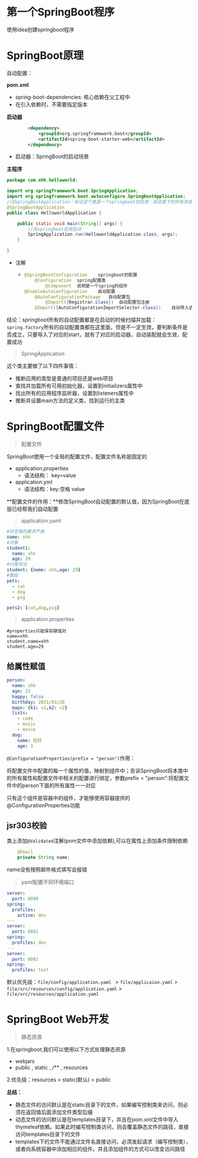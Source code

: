#  第一个SpringBoot程序
    
使用idea创建springboot程序

# SpringBoot原理

自动配置：

**pom.xml**

- spring-boot-dependencies: 核心依赖在父工程中
- 在引入依赖时，不需要指定版本

**启动器**

```xml
        <dependency>
            <groupId>org.springframework.boot</groupId>
            <artifactId>spring-boot-starter-web</artifactId>
        </dependency>
```

- 启动器：SpringBoot的启动场景

**主程序**

```java
package com.xhh.helloworld;

import org.springframework.boot.SpringApplication;
import org.springframework.boot.autoconfigure.SpringBootApplication;
//@SpringBootApplication：标注这个类是一个springboot的应用：启动类下的所有资源都被导入
@SpringBootApplication
public class HelloworldApplication {

    public static void main(String[] args) {
        //将springboot应用启动
        SpringApplication.run(HelloworldApplication.class, args);
    }

}
```

- 注解

  - ```java
    @SpringBootConfiguration	springboot的配置
    	@Configuration	spring配置类
    		@Component	说明是一个spring的组件
    @EnableAutoConfiguration	自动配置
    	@AutoConfigurationPackage	自动配置包
    		@Import({Registrar.class})	自动配置包注册
    	@Import({AutoConfigurationImportSelector.class})	自动导入选择	
    ```

结论：springboot所有的自动配置都是在启动的时候扫描并加载：`spring.factory`所有的自动配置类都在这里面，但是不一定生效，要判断条件是否成立，只要导入了对应的start，就有了对应的启动器，自动装配就会生效，配置成功

>  SpringApplication

这个类主要做了以下四件事情：

- 推断应用的类型是普通的项目还是web项目
- 查找并加载所有可用初始化器，设置到initializers属性中
- 找出所有的应用程序监听器，设置到listeners属性中
- 推断并设置main方法的定义类，找到运行的主类

# SpringBoot配置文件

> 配置文件

SpringBoot使用一个全局的配置文件，配置文件名称是固定的

- application.properties
  - 语法结构： key=value
- application.yml
  - 语法结构：key:空格 value

**配置文件的作用：**修改SpringBoot自动配置的默认值，因为SpringBoot在底层已经帮我们自动配置

> application.yaml

```yaml
#对空格的要求严格
name: xhh
#对象
student1:
  name: xhh
  age: 29
#行类写法
student: {name: xhh,age: 29}
#数组
pets:
  - cat
  - dog
  - pig

pets2: [cat,dog,pig]
```

> application.properties

```properties
#properties只能保存键值对
name=xhh
student.name=xhh
student.age=29
```

## 给属性赋值

```yaml
person:
  name: xhh
  age: 23
  happy: false
  birthday: 2021/03/20
  maps: {k1: v1,k2: v2}
  lists:
    - code
    - music
    - movie
  dog:
    name: 旺财
    age: 3
```

`@ConfigurationProperties(prefix = "person")`作用：

将配置文件中配置的每一个属性的值，映射到组件中；告诉SpringBoot将本类中的所有属性和配置文件中相关的配置进行绑定，参数prefix = "person":将配置文件中的person下面的所有属性一一对应

只有这个组件是容器中的组件，才能够使用容器提供的@ConfigurationProperties功能

## jsr303校验

类上添加`@Validated`注解(pom文件中添加依赖),可以在属性上添加条件限制依赖

```java
    @Email
    private String name;
```

name没有按照邮件格式填写会报错

> yaml配置不同环境端口

```yaml
server:
  port: 8080
spring:
  profiles:
    active: dev
---
server:
  port: 8081
spring:
  profiles: dev
---
server:
  port: 8082
spring:
  profiles: test
```

默认优先级：`file/config/application.yaml `  > `file/applicaion.yaml`  > `file/src/resources/config/application.yaml`  > `file/src/resources/application.yaml`

# SpringBoot Web开发

> 静态资源

1.在springboot,我们可以使用以下方式处理静态资源

- webjars
- public , static , /** ,    resources

2.优先级：resources  >  static(默认)  > public

**总结：**

- 静态文件的访问默认是在static目录下的文件，如果编写控制类来访问，则必须在返回值后面添加文件类型后缀
- 动态文件的访问默认是在templates目录下，并且在pom.xml文件中导入thymeleaf依赖。如果此时编写控制类访问，则会覆盖静态文件的路径，直接访问templates目录下的文件
- templates下的文件不能通过文件名直接访问，必须发起请求（编写控制类），或者向系统容器中添加相应的组件。并且添加组件的方式可以改变访问路径

